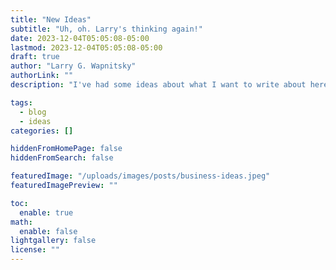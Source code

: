 ```yaml
---
title: "New Ideas"
subtitle: "Uh, oh. Larry's thinking again!"
date: 2023-12-04T05:05:08-05:00
lastmod: 2023-12-04T05:05:08-05:00
draft: true
author: "Larry G. Wapnitsky"
authorLink: ""
description: "I've had some ideas about what I want to write about here, maybe even turn some of it into videos. What are my thoughts?"

tags:
  - blog
  - ideas
categories: []

hiddenFromHomePage: false
hiddenFromSearch: false

featuredImage: "/uploads/images/posts/business-ideas.jpeg"
featuredImagePreview: ""

toc:
  enable: true
math:
  enable: false
lightgallery: false
license: ""
---
```


<!--more-->
